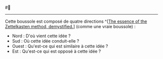 #🌱 
___
Cette boussole est composé de quatre directions ^[[The essence of the Zettelkasten method, demystified.](https://feeei.substack.com/p/the-essence-of-the-zettelkasten-method?r=bfn9h&utm_campaign=post&utm_medium=web)] (comme une vraie boussole) :
- Nord : D'où vient cette idée ?
- Sud : Où cette idée conduit-elle ?
- Ouest : Qu'est-ce qui est similaire à cette idée ?
- Est : Qu'est-ce qui est opposé à cette idée ?